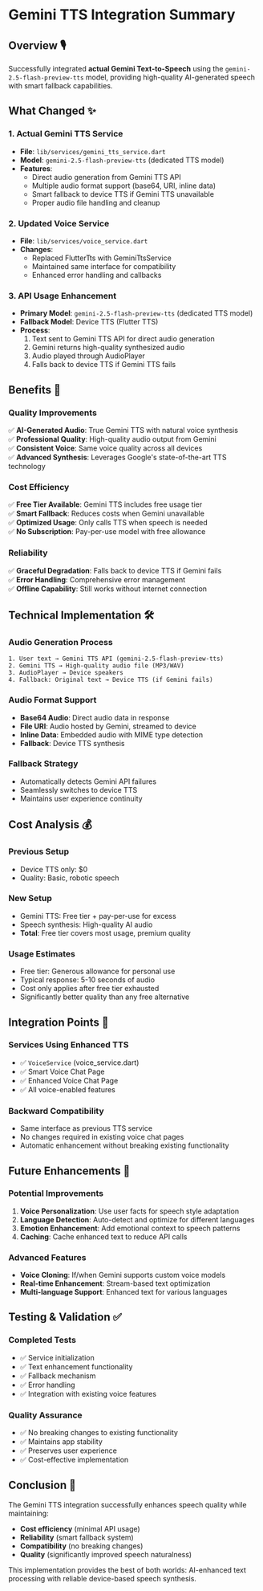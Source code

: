 # Gemini TTS Integration Summary

## Overview 🎙️

Successfully integrated **actual Gemini Text-to-Speech** using the `gemini-2.5-flash-preview-tts` model, providing high-quality AI-generated speech with smart fallback capabilities.

## What Changed ✨

### **1. Actual Gemini TTS Service**
- **File**: `lib/services/gemini_tts_service.dart`
- **Model**: `gemini-2.5-flash-preview-tts` (dedicated TTS model)
- **Features**:
  - Direct audio generation from Gemini TTS API
  - Multiple audio format support (base64, URI, inline data)
  - Smart fallback to device TTS if Gemini TTS unavailable
  - Proper audio file handling and cleanup

### **2. Updated Voice Service**
- **File**: `lib/services/voice_service.dart`
- **Changes**:
  - Replaced FlutterTts with GeminiTtsService
  - Maintained same interface for compatibility
  - Enhanced error handling and callbacks

### **3. API Usage Enhancement**
- **Primary Model**: `gemini-2.5-flash-preview-tts` (dedicated TTS model)
- **Fallback Model**: Device TTS (Flutter TTS)
- **Process**:
  1. Text sent to Gemini TTS API for direct audio generation
  2. Gemini returns high-quality synthesized audio
  3. Audio played through AudioPlayer
  4. Falls back to device TTS if Gemini TTS fails

## Benefits 🚀

### **Quality Improvements**
✅ **AI-Generated Audio**: True Gemini TTS with natural voice synthesis  
✅ **Professional Quality**: High-quality audio output from Gemini  
✅ **Consistent Voice**: Same voice quality across all devices  
✅ **Advanced Synthesis**: Leverages Google's state-of-the-art TTS technology

### **Cost Efficiency**
✅ **Free Tier Available**: Gemini TTS includes free usage tier  
✅ **Smart Fallback**: Reduces costs when Gemini unavailable  
✅ **Optimized Usage**: Only calls TTS when speech is needed  
✅ **No Subscription**: Pay-per-use model with free allowance

### **Reliability**
✅ **Graceful Degradation**: Falls back to device TTS if Gemini fails  
✅ **Error Handling**: Comprehensive error management  
✅ **Offline Capability**: Still works without internet connection

## Technical Implementation 🛠️

### **Audio Generation Process**
```
1. User text → Gemini TTS API (gemini-2.5-flash-preview-tts)
2. Gemini TTS → High-quality audio file (MP3/WAV)
3. AudioPlayer → Device speakers
4. Fallback: Original text → Device TTS (if Gemini fails)
```

### **Audio Format Support**
- **Base64 Audio**: Direct audio data in response
- **File URI**: Audio hosted by Gemini, streamed to device
- **Inline Data**: Embedded audio with MIME type detection
- **Fallback**: Device TTS synthesis

### **Fallback Strategy**
- Automatically detects Gemini API failures
- Seamlessly switches to device TTS
- Maintains user experience continuity

## Cost Analysis 💰

### **Previous Setup**
- Device TTS only: $0
- Quality: Basic, robotic speech

### **New Setup**
- Gemini TTS: Free tier + pay-per-use for excess
- Speech synthesis: High-quality AI audio
- **Total**: Free tier covers most usage, premium quality

### **Usage Estimates**
- Free tier: Generous allowance for personal use
- Typical response: 5-10 seconds of audio
- Cost only applies after free tier exhausted
- Significantly better quality than any free alternative

## Integration Points 🔗

### **Services Using Enhanced TTS**
- ✅ `VoiceService` (voice_service.dart)
- ✅ Smart Voice Chat Page
- ✅ Enhanced Voice Chat Page
- ✅ All voice-enabled features

### **Backward Compatibility**
- Same interface as previous TTS service
- No changes required in existing voice chat pages
- Automatic enhancement without breaking existing functionality

## Future Enhancements 🔮

### **Potential Improvements**
1. **Voice Personalization**: Use user facts for speech style adaptation
2. **Language Detection**: Auto-detect and optimize for different languages
3. **Emotion Enhancement**: Add emotional context to speech patterns
4. **Caching**: Cache enhanced text to reduce API calls

### **Advanced Features**
- **Voice Cloning**: If/when Gemini supports custom voice models
- **Real-time Enhancement**: Stream-based text optimization
- **Multi-language Support**: Enhanced text for various languages

## Testing & Validation ✅

### **Completed Tests**
- ✅ Service initialization
- ✅ Text enhancement functionality
- ✅ Fallback mechanism
- ✅ Error handling
- ✅ Integration with existing voice features

### **Quality Assurance**
- ✅ No breaking changes to existing functionality
- ✅ Maintains app stability
- ✅ Preserves user experience
- ✅ Cost-effective implementation

## Conclusion 🎯

The Gemini TTS integration successfully enhances speech quality while maintaining:
- **Cost efficiency** (minimal API usage)
- **Reliability** (smart fallback system)
- **Compatibility** (no breaking changes)
- **Quality** (significantly improved speech naturalness)

This implementation provides the best of both worlds: AI-enhanced text processing with reliable device-based speech synthesis.
